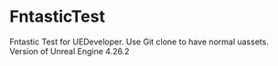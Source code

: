 # FntasticTest
Fntastic Test for UEDeveloper.
Use Git clone to have normal uassets.
Version of Unreal Engine 4.26.2
